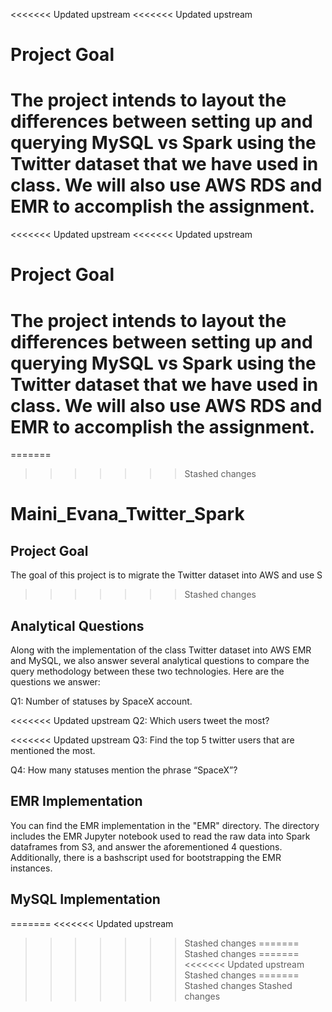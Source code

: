 <<<<<<< Updated upstream
<<<<<<< Updated upstream
# Project Goal

The project intends to layout the differences between setting up and querying MySQL vs Spark using the Twitter dataset that we have used in class. We will also use AWS RDS and EMR to accomplish the assignment.
=======
<<<<<<< Updated upstream
<<<<<<< Updated upstream
# Project Goal

The project intends to layout the differences between setting up and querying MySQL vs Spark using the Twitter dataset that we have used in class. We will also use AWS RDS and EMR to accomplish the assignment. 
=======
=======
>>>>>>> Stashed changes
# Maini_Evana_Twitter_Spark
## Project Goal
The goal of this project is to migrate the Twitter dataset into AWS and use S
>>>>>>> Stashed changes

## Analytical Questions

Along with the implementation of the class Twitter dataset into AWS EMR and MySQL, we also answer several analytical questions to compare the query methodology between these two technologies. Here are the questions we answer: 

Q1: Number of statuses by SpaceX account.

<<<<<<< Updated upstream
Q2: Which users tweet the most? 

<<<<<<< Updated upstream
Q3: Find the top 5 twitter users that are mentioned the most.

Q4: How many statuses mention the phrase “SpaceX”?

## EMR Implementation

You can find the EMR implementation in the "EMR" directory. The directory includes the EMR Jupyter notebook used to read the raw data into Spark dataframes from S3, and answer the aforementioned 4 questions. Additionally, there is a bashscript used for bootstrapping the EMR instances. 

## MySQL Implementation
=======
<<<<<<< Updated upstream
>>>>>>> Stashed changes
=======
>>>>>>> Stashed changes
=======
<<<<<<< Updated upstream
>>>>>>> Stashed changes
=======
>>>>>>> Stashed changes
>>>>>>> Stashed changes
